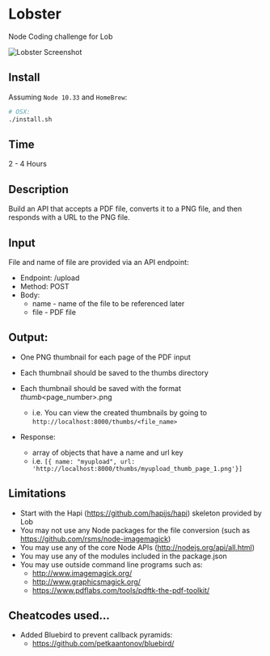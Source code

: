 # Lobster

Node Coding challenge for Lob

![Lobster Screenshot](http://i.danmasq.com/cap.1415207899.png)

## Install

Assuming `Node 10.33` and `HomeBrew`:

```bash
# OSX:
./install.sh
```

## Time

2 - 4 Hours

## Description

Build an API that accepts a PDF file, converts it to a PNG file, and then responds with a URL to the PNG file.

## Input

File and name of file are provided via an API endpoint:
* Endpoint: /upload
* Method: POST
* Body: 
  * name -  name of the file to be referenced later
  * file - PDF file

## Output:

* One PNG thumbnail for each page of the PDF input
* Each thumbnail should be saved to the thumbs directory
* Each thumbnail should be saved with the format <name>_thumb_<page_number>.png
  * i.e. You can view the created thumbnails by going to `http://localhost:8000/thumbs/<file_name>`

* Response:
  * array of objects that have a name and url key
  * i.e. `[{ name: "myupload", url: 'http://localhost:8000/thumbs/myupload_thumb_page_1.png'}]`

## Limitations
* Start with the Hapi (https://github.com/hapijs/hapi) skeleton provided by Lob
* You may not use any Node packages for the file conversion (such as https://github.com/rsms/node-imagemagick)
* You may use any of the core Node APIs (http://nodejs.org/api/all.html)
* You may use any of the modules included in the package.json
* You may use outside command line programs such as:
  * http://www.imagemagick.org/ 
  * http://www.graphicsmagick.org/
  * https://www.pdflabs.com/tools/pdftk-the-pdf-toolkit/

## Cheatcodes used...
* Added Bluebird to prevent callback pyramids:
  * https://github.com/petkaantonov/bluebird/
